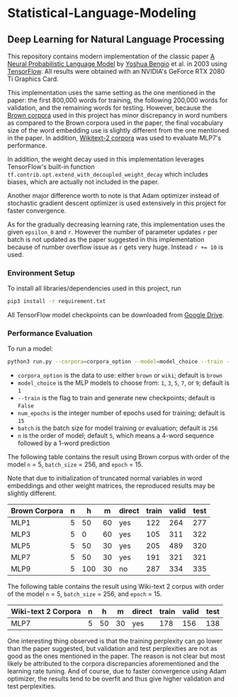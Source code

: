 # Statistical-Language-Modeling

## Deep Learning for Natural Language Processing
This repository contains modern implementation of the classic paper [A Neural Probabilistic Language Model](http://www.jmlr.org/papers/volume3/bengio03a/bengio03a.pdf) by [Yoshua Bengio](https://en.wikipedia.org/wiki/Yoshua_Bengio) et al. in 2003 using [TensorFlow](https://www.tensorflow.org/). All results were obtained with an NVIDIA's GeForce RTX 2080 Ti Graphics Card.

This implementation uses the same setting as the one mentioned in the paper: the first 800,000 words for training, the following 200,000 words for validation, and the remaining words for testing. However, because the [Brown corpora](https://en.wikipedia.org/wiki/Brown_Corpus) used in this project has minor discrepancy in word numbers as compared to the Brown corpora used in the paper, the final vocabulary size of the word embedding use is slightly different from the one mentioned in the paper. In addition, [Wikitext-2 corpora](https://blog.einstein.ai/the-wikitext-long-term-dependency-language-modeling-dataset/) was used to evaluate MLP7's performance.

In addition, the weight decay used in this implementation leverages TensorFlow's built-in function `tf.contrib.opt.extend_with_decoupled_weight_decay` which includes biases, which are actually not included in the paper.

Another major difference worth to note is that Adam optimizer instead of stochastic gradient descent optimizer is used extensively in this project for faster convergence.

As for the gradually decreasing learning rate, this implementation uses the given `epsilon_0` and `r`. However the number of parameter updates `r` per batch is not updated as the paper suggested in this implementation because of number overflow issue as `r` gets very huge. Instead `r += 10` is used.

### Environment Setup
To install all libraries/dependencies used in this project, run
```bash
pip3 install -r requirement.txt
```
All TensorFlow model checkpoints can be downloaded from [Google Drive](https://drive.google.com/drive/folders/1tWk1iaQz1mhw6bzh4mrBz4d2SrVNKGuX?usp=sharing).

### Performance Evaluation
To run a model:
```bash
python3 run.py --corpora=corpora_option --model=model_choice --train --epoch=num_epochs --batch=batch_szie --order=n
```
 - `corpora_option` is the data to use: either `brown` or `wiki`; default is `brown`
 - `model_choice`   is the MLP models to choose from: `1`, `3`, `5`, `7`, or `9`; default is `1`
 - `--train`        is the flag to train and generate new checkpoints; default is `False`
 - `num_epochs`     is the integer number of epochs used for training; default is `15`
 - `batch`          is the batch size for model training or evaluation; default is `256`
 - `n`              is the order of model; default `5`, which means a 4-word sequence followed by a 1-word prediction

The following table contains the result using Brown corpus with order of the model `n` = 5, `batch_size` = 256, and `epoch` = 15.

Note that due to initialization of truncated normal variables in word embeddings and other weight matrices, the reproduced results may be slightly different.

| Brown Corpora | n | h   | m  | direct | train | valid | test |
|--------------|---|-----|----|--------|-------|-------|------|
| MLP1         | 5 | 50  | 60 | yes    | 122   | 264   | 277  |
| MLP3         | 5 | 0   | 60 | yes    | 105   | 311   | 322  |
| MLP5         | 5 | 50  | 30 | yes    | 205   | 489   | 320  |
| MLP7         | 5 | 50  | 30 | yes    | 191   | 321   | 321  |
| MLP9         | 5 | 100 | 30 | no     | 287   | 334   | 335  |

The following table contains the result using Wiki-text 2 corpus with order of the model `n` = 5, `batch_size` = 256, and `epoch` = 15.

| Wiki-text 2 Corpora | n | h   | m  | direct | train | valid | test |
|--------------|---|-----|----|--------|-------|-------|------|
| MLP7         | 5 | 50  | 30 | yes    | 178 |  156  | 138 |

One interesting thing observed is that the training perplexity can go lower than the paper suggested, but validation and test perplexities are not as good as the ones mentioned in the paper. The reason is not clear but most likely be attributed to the corpora discrepancies aforementioned and the learning rate tuning. And of course, due to faster convergence using Adam optimizer, the results tend to be overfit and thus give higher validation and test perplexities.
